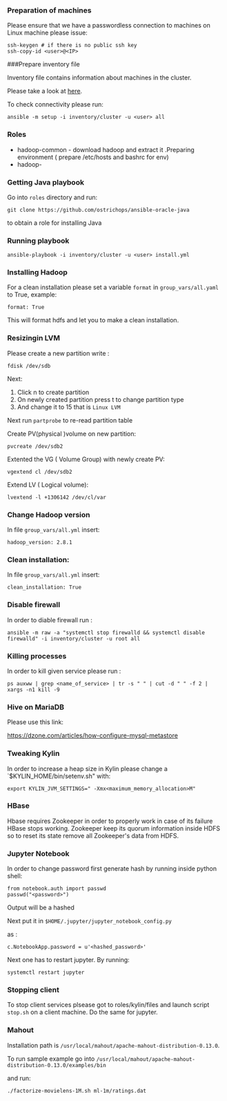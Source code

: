 ### Preparation of machines

Please ensure that we have a passwordless connection to machines on Linux machine please issue:

```
ssh-keygen # if there is no public ssh key
ssh-copy-id <user>@<IP>
```




###Prepare inventory file

Inventory file contains information about machines in the cluster.

Please take a look at [here](http://docs.ansible.com/ansible/intro_inventory.html).

To check connectivity please run:

```
ansible -m setup -i inventory/cluster -u <user> all
```


### Roles

- hadoop-common - download hadoop and extract it .Preparing environment ( prepare /etc/hosts and bashrc for env)
- hadoop-


### Getting Java playbook

Go into `roles` directory and run:
```
git clone https://github.com/ostrichops/ansible-oracle-java
```

to obtain a role for installing Java

### Running playbook


```
ansible-playbook -i inventory/cluster -u <user> install.yml
```

### Installing Hadoop

For a clean installation please set a variable `format` in `group_vars/all.yaml` to True, example:

```
format: True
```

This will format hdfs and let you to make a clean installation.


### Resizingin LVM

Please create a new partition write :

```
fdisk /dev/sdb
```

Next:
1. Click n to create partition
2. On newly created partition press t to change partition type
3. And change it to 15 that is `Linux LVM`

Next run `partprobe` to re-read partition table

Create PV(physical )volume on new partition:

```
pvcreate /dev/sdb2
```

Extented the VG ( Volume Group) with newly create PV:

```
vgextend cl /dev/sdb2
```

Extend LV ( Logical volume):

```
lvextend -l +1306142 /dev/cl/var 
```

### Change Hadoop version

In file `group_vars/all.yml` insert:
```
hadoop_version: 2.8.1
```

### Clean installation:

In file `group_vars/all.yml` insert:
```
clean_installation: True
```


### Disable firewall 

In order to diable firewall run :

```
ansible -m raw -a "systemctl stop firewalld && systemctl disable firewalld" -i inventory/cluster -u root all
```


### Killing processes

In order to kill given service please run :

```
ps auxww | grep <name_of_service> | tr -s " " | cut -d " " -f 2 | xargs -n1 kill -9
```

### Hive on MariaDB

Please use this link:

https://dzone.com/articles/how-configure-mysql-metastore 

### Tweaking Kylin

In order to increase a heap size in Kylin please change a `$KYLIN_HOME/bin/setenv.sh" with:
```
export KYLIN_JVM_SETTINGS=" -Xmx<maximum_memory_allocation>M"
```

### HBase

Hbase requires Zookeeper in order to properly work in case of its failure HBase stops working.
Zookeeper keep its quorum information inside HDFS so to reset its state remove all Zookeeper's data from HDFS.

### Jupyter Notebook

In order to change password first generate hash by running inside python shell:
```
from notebook.auth import passwd
passwd("<password>")
```

Output will be a hashed <password>

Next put it in `$HOME/.jupyter/jupyter_notebook_config.py`

as :
```
c.NotebookApp.password = u'<hashed_password>'
```

Next one has to restart jupyter. By running:
```
systemctl restart jupyter
```

### Stopping client 

To stop client services plsease got to roles/kylin/files and launch script `stop.sh` on a client machine.
Do the same for jupyter.

### Mahout

Installation path is `/usr/local/mahout/apache-mahout-distribution-0.13.0`.

To run sample example go into `/usr/local/mahout/apache-mahout-distribution-0.13.0/examples/bin`

and run:
```
./factorize-movielens-1M.sh ml-1m/ratings.dat
```


